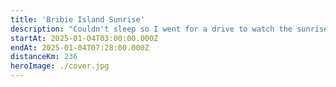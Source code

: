 ```yaml
---
title: 'Bribie Island Sunrise'
description: "Couldn't sleep so I went for a drive to watch the sunrise somewhere nice"
startAt: 2025-01-04T03:00:00.000Z
endAt: 2025-01-04T07:28:00.000Z
distanceKm: 236
heroImage: ./cover.jpg
---
```

